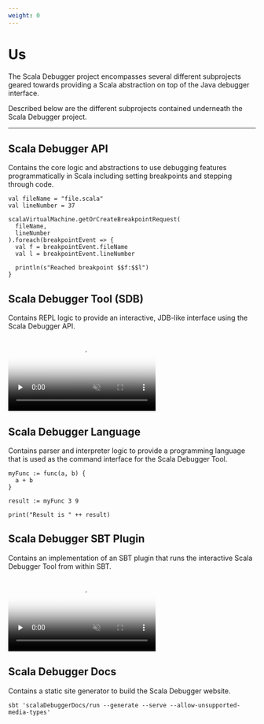 ```yaml
---
weight: 0
---
```

# Us

The Scala Debugger project encompasses several different subprojects geared
towards providing a Scala abstraction on top of the Java debugger interface.

Described below are the different subprojects contained underneath the
Scala Debugger project.

---

## Scala Debugger API

Contains the core logic and abstractions to use debugging features
programmatically in Scala including setting breakpoints and stepping
through code.

```
val fileName = "file.scala"
val lineNumber = 37

scalaVirtualMachine.getOrCreateBreakpointRequest(
  fileName,
  lineNumber
).foreach(breakpointEvent => {
  val f = breakpointEvent.fileName
  val l = breakpointEvent.lineNumber

  println(s"Reached breakpoint $$f:$$l")
}
```

## Scala Debugger Tool (SDB)

Contains REPL logic to provide an interactive, JDB-like interface using
the Scala Debugger API.

<video
    class="org-scaladebugger-docs-styles-PageStyle-videoCls"
    poster="/videos/examples/sdb.jpg"
    preload="none"
    controls="true"
    loop="true"
    muted="true">
    <source src="/videos/examples/sdb.webm" type="video/webm">
    <source src="/videos/examples/sdb.mp4" type="video/mp4">
    <source src="/videos/examples/sdb.ogv" type="video/ogv">
    <span>Your browser doesn't support HTML video tag.</span>
</video>

## Scala Debugger Language

Contains parser and interpreter logic to provide a programming language
that is used as the command interface for the Scala Debugger Tool.

```
myFunc := func(a, b) {
  a + b
}

result := myFunc 3 9

print("Result is " ++ result)
```

## Scala Debugger SBT Plugin

Contains an implementation of an SBT plugin that runs the interactive
Scala Debugger Tool from within SBT.

<video
    class="org-scaladebugger-docs-styles-PageStyle-videoCls"
    poster="/videos/examples/sbt-plugin.jpg"
    preload="none"
    controls="true"
    loop="true"
    muted="true">
    <source src="/videos/examples/sbt-plugin.webm" type="video/webm">
    <source src="/videos/examples/sbt-plugin.mp4" type="video/mp4">
    <source src="/videos/examples/sbt-plugin.ogv" type="video/ogv">
    <span>Your browser doesn't support HTML video tag.</span>
</video>

## Scala Debugger Docs

Contains a static site generator to build the Scala Debugger website.

```
sbt 'scalaDebuggerDocs/run --generate --serve --allow-unsupported-media-types'
```
